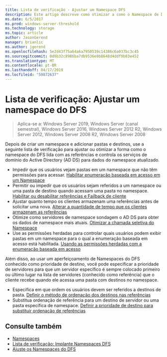 ```yaml
---
title: Lista de verificação - Ajustar um Namespace DFS
description: Este artigo descreve como otimizar a como o Namespace de DFS manipula indicações e sonda o AD DS para dados do namespace atualizado
ms.date: 6/5/2017
ms.prod: windows-server-threshold
ms.technology: storage
ms.topic: article
author: JasonGerend
manager: brianlic
ms.author: jgerend
ms.openlocfilehash: 5e2d43f75a64a6a7950539c14386c6a037bc3c45
ms.sourcegitcommit: 0d0b32c8986ba7db9536e0b8648d4ddf9b03e452
ms.translationtype: MT
ms.contentlocale: pt-BR
ms.lasthandoff: 04/17/2019
ms.locfileid: "59872637"
---
```

# <a name="checklist-tune-a-dfs-namespace"></a>Lista de verificação: Ajustar um namespace do DFS

> Aplica-se a: Windows Server 2019, Windows Server (canal semestral), Windows Server 2016, Windows Server 2012 R2, Windows Server 2012, Windows Server 2008 R2, Windows Server 2008

Depois de criar um namespace e adicionar pastas e destinos, use a seguinte lista de verificação para ajustar ou otimizar a forma como o namespace do DFS lida com as referências e controla os serviços de domínio do Active Directory (AD DS) para dados do namespace atualizado.

-   Impedir que os usuários vejam pastas em um namespace que não têm permissões para acessar. [Habilitar enumeração baseada em acesso em um Namespace](enable-access-based-enumeration-on-a-namespace.md) 
-   Permitir ou impedir que os usuários sejam referidos a um namespace ou uma pasta de destino quando acessam uma pasta no namespace. [Habilitar ou desabilitar referências e Failback de cliente](enable-or-disable-referrals-and-client-failback.md) 
-   Ajustar quanto tempo os clientes armazenam uma referências antes de solicitar uma nova. [Alterar a quantidade de tempo que os clientes armazenam as referências](change-the-amount-of-time-that-clients-cache-referrals.md)
-   Otimize como servidores de namespace sondagem o AD DS para obter os dados de namespace mais atuais. [Otimizar a chamada seletiva do Namespace](optimize-namespace-polling.md)
-   Use as permissões herdadas para controlar quais usuários podem exibir pastas em um namespace para o qual a enumeração baseada em acesso está habilitada. [Usando as permissões herdadas com a enumeração baseada em acesso](using-inherited-permissions-with-access-based-enumeration.md)

Além disso, ao usar um aperfeiçoamento de Namespaces do DFS conhecido como prioridade de destino, você pode especificar a prioridade de servidores para que um servidor específico é sempre colocado primeiro ou último lugar na lista de servidores (conhecido como referência) que o cliente recebe quando ele acessa uma pasta com destinos no namespace.

-   Especifica em que ordem os usuários devem ser referidos a destinos de pasta. [Definir o método de ordenação dos destinos nas referências](set-the-ordering-method-for-targets-in-referrals.md)
-   Substitua ordenação de referência para um destino de servidor ou uma pasta específica de namespace. [Definir a prioridade de destino para substituir ordenação de referências](set-target-priority-to-override-referral-ordering.md)

## <a name="see-also"></a>Consulte também

-   [Namespaces](https://technet.microsoft.com/library/cc771914(v=ws.11).aspx)
-   [Lista de verificação: Implante Namespaces DFS](checklist-deploy-dfs-namespaces.md)
-   [Ajuste os Namespaces do DFS](tuning-dfs-namespaces.md)


